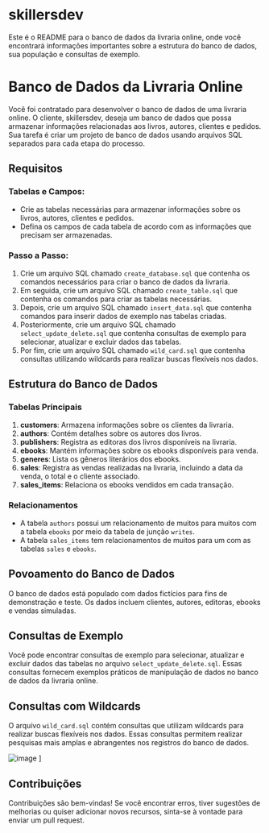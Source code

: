 # skillersdev

Este é o README para o banco de dados da livraria online, onde você encontrará informações importantes sobre a estrutura do banco de dados, sua população e consultas de exemplo.
# Banco de Dados da Livraria Online

Você foi contratado para desenvolver o banco de dados de uma livraria online. O cliente, skillersdev, deseja um banco de dados que possa armazenar informações relacionadas aos livros, autores, clientes e pedidos. Sua tarefa é criar um projeto de banco de dados usando arquivos SQL separados para cada etapa do processo.

## Requisitos

### Tabelas e Campos:

- Crie as tabelas necessárias para armazenar informações sobre os livros, autores, clientes e pedidos.
- Defina os campos de cada tabela de acordo com as informações que precisam ser armazenadas.

### Passo a Passo:

1. Crie um arquivo SQL chamado `create_database.sql` que contenha os comandos necessários para criar o banco de dados da livraria.
2. Em seguida, crie um arquivo SQL chamado `create_table.sql` que contenha os comandos para criar as tabelas necessárias.
3. Depois, crie um arquivo SQL chamado `insert_data.sql` que contenha comandos para inserir dados de exemplo nas tabelas criadas.
4. Posteriormente, crie um arquivo SQL chamado `select_update_delete.sql` que contenha consultas de exemplo para selecionar, atualizar e excluir dados das tabelas.
5. Por fim, crie um arquivo SQL chamado `wild_card.sql` que contenha consultas utilizando wildcards para realizar buscas flexíveis nos dados.




## Estrutura do Banco de Dados

### Tabelas Principais

1. **customers**: Armazena informações sobre os clientes da livraria.
2. **authors**: Contém detalhes sobre os autores dos livros.
3. **publishers**: Registra as editoras dos livros disponíveis na livraria.
4. **ebooks**: Mantém informações sobre os ebooks disponíveis para venda.
5. **generes**: Lista os gêneros literários dos ebooks.
6. **sales**: Registra as vendas realizadas na livraria, incluindo a data da venda, o total e o cliente associado.
7. **sales_items**: Relaciona os ebooks vendidos em cada transação.

### Relacionamentos

- A tabela `authors` possui um relacionamento de muitos para muitos com a tabela `ebooks` por meio da tabela de junção `writes`.
- A tabela `sales_items` tem relacionamentos de muitos para um com as tabelas `sales` e `ebooks`.

## Povoamento do Banco de Dados

O banco de dados está populado com dados fictícios para fins de demonstração e teste. Os dados incluem clientes, autores, editoras, ebooks e vendas simuladas.

## Consultas de Exemplo

Você pode encontrar consultas de exemplo para selecionar, atualizar e excluir dados das tabelas no arquivo `select_update_delete.sql`. Essas consultas fornecem exemplos práticos de manipulação de dados no banco de dados da livraria online.

## Consultas com Wildcards

O arquivo `wild_card.sql` contém consultas que utilizam wildcards para realizar buscas flexíveis nos dados. Essas consultas permitem realizar pesquisas mais amplas e abrangentes nos registros do banco de dados.

![image](https://github.com/Juliasil/-bookstore/assets/85976415/71a2e8d4-38df-4ca3-b22b-3cea52ee0620)
]


## Contribuições

Contribuições são bem-vindas! Se você encontrar erros, tiver sugestões de melhorias ou quiser adicionar novos recursos, sinta-se à vontade para enviar um pull request.

